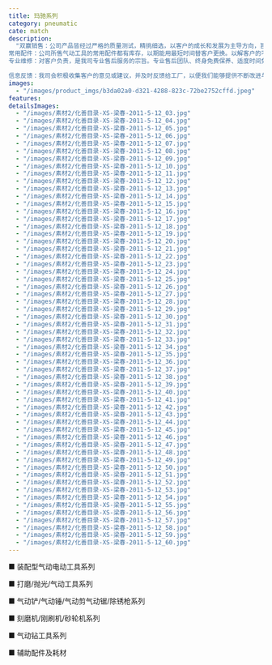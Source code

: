 ```yaml
---
title: 玛驰系列
category: pneumatic
cate: match
description:
  "双赢销售：公司产品皆经过严格的质量测试，精挑细选，以客户的成长和发展为主导方向，旨在谋求客主双赢。\n
常用配件：公司所售气动工具的常用配件都有库存，以期能用最短时间替客户更换。以解客户的不时之需，让客户用得省心，无后顾之忧。\n
专业维修：对客户负责，是我司专业售后服务的宗旨。专业售后团队、终身免费保养、适度时间免费保修，都是我们为客户尽心尽责的保障。除此，我司还为客户的常用机型提供免费使用备用机，以求不耽误客户的工作，我司会一如既往、精益求精，让客户用得放心。

信息反馈：我司会积极收集客户的意见或建议，并及时反馈给工厂，以便我们能够提供不断改进与创新的产品来满足客户您的需求。为客户创造更高的价值。"
images:
  - "/images/product_imgs/b3da02a0-d321-4288-823c-72be2752cffd.jpeg"
features:
detailsImages:
  - "/images/素材2/化善目录-XS-梁春-2011-5-12_03.jpg"
  - "/images/素材2/化善目录-XS-梁春-2011-5-12_04.jpg"
  - "/images/素材2/化善目录-XS-梁春-2011-5-12_05.jpg"
  - "/images/素材2/化善目录-XS-梁春-2011-5-12_06.jpg"
  - "/images/素材2/化善目录-XS-梁春-2011-5-12_07.jpg"
  - "/images/素材2/化善目录-XS-梁春-2011-5-12_08.jpg"
  - "/images/素材2/化善目录-XS-梁春-2011-5-12_09.jpg"
  - "/images/素材2/化善目录-XS-梁春-2011-5-12_10.jpg"
  - "/images/素材2/化善目录-XS-梁春-2011-5-12_11.jpg"
  - "/images/素材2/化善目录-XS-梁春-2011-5-12_12.jpg"
  - "/images/素材2/化善目录-XS-梁春-2011-5-12_13.jpg"
  - "/images/素材2/化善目录-XS-梁春-2011-5-12_14.jpg"
  - "/images/素材2/化善目录-XS-梁春-2011-5-12_15.jpg"
  - "/images/素材2/化善目录-XS-梁春-2011-5-12_16.jpg"
  - "/images/素材2/化善目录-XS-梁春-2011-5-12_17.jpg"
  - "/images/素材2/化善目录-XS-梁春-2011-5-12_18.jpg"
  - "/images/素材2/化善目录-XS-梁春-2011-5-12_19.jpg"
  - "/images/素材2/化善目录-XS-梁春-2011-5-12_20.jpg"
  - "/images/素材2/化善目录-XS-梁春-2011-5-12_21.jpg"
  - "/images/素材2/化善目录-XS-梁春-2011-5-12_22.jpg"
  - "/images/素材2/化善目录-XS-梁春-2011-5-12_23.jpg"
  - "/images/素材2/化善目录-XS-梁春-2011-5-12_24.jpg"
  - "/images/素材2/化善目录-XS-梁春-2011-5-12_25.jpg"
  - "/images/素材2/化善目录-XS-梁春-2011-5-12_26.jpg"
  - "/images/素材2/化善目录-XS-梁春-2011-5-12_27.jpg"
  - "/images/素材2/化善目录-XS-梁春-2011-5-12_28.jpg"
  - "/images/素材2/化善目录-XS-梁春-2011-5-12_29.jpg"
  - "/images/素材2/化善目录-XS-梁春-2011-5-12_30.jpg"
  - "/images/素材2/化善目录-XS-梁春-2011-5-12_31.jpg"
  - "/images/素材2/化善目录-XS-梁春-2011-5-12_32.jpg"
  - "/images/素材2/化善目录-XS-梁春-2011-5-12_33.jpg"
  - "/images/素材2/化善目录-XS-梁春-2011-5-12_34.jpg"
  - "/images/素材2/化善目录-XS-梁春-2011-5-12_35.jpg"
  - "/images/素材2/化善目录-XS-梁春-2011-5-12_36.jpg"
  - "/images/素材2/化善目录-XS-梁春-2011-5-12_37.jpg"
  - "/images/素材2/化善目录-XS-梁春-2011-5-12_38.jpg"
  - "/images/素材2/化善目录-XS-梁春-2011-5-12_39.jpg"
  - "/images/素材2/化善目录-XS-梁春-2011-5-12_40.jpg"
  - "/images/素材2/化善目录-XS-梁春-2011-5-12_41.jpg"
  - "/images/素材2/化善目录-XS-梁春-2011-5-12_42.jpg"
  - "/images/素材2/化善目录-XS-梁春-2011-5-12_43.jpg"
  - "/images/素材2/化善目录-XS-梁春-2011-5-12_44.jpg"
  - "/images/素材2/化善目录-XS-梁春-2011-5-12_45.jpg"
  - "/images/素材2/化善目录-XS-梁春-2011-5-12_46.jpg"
  - "/images/素材2/化善目录-XS-梁春-2011-5-12_47.jpg"
  - "/images/素材2/化善目录-XS-梁春-2011-5-12_48.jpg"
  - "/images/素材2/化善目录-XS-梁春-2011-5-12_49.jpg"
  - "/images/素材2/化善目录-XS-梁春-2011-5-12_50.jpg"
  - "/images/素材2/化善目录-XS-梁春-2011-5-12_51.jpg"
  - "/images/素材2/化善目录-XS-梁春-2011-5-12_52.jpg"
  - "/images/素材2/化善目录-XS-梁春-2011-5-12_53.jpg"
  - "/images/素材2/化善目录-XS-梁春-2011-5-12_54.jpg"
  - "/images/素材2/化善目录-XS-梁春-2011-5-12_55.jpg"
  - "/images/素材2/化善目录-XS-梁春-2011-5-12_56.jpg"
  - "/images/素材2/化善目录-XS-梁春-2011-5-12_57.jpg"
  - "/images/素材2/化善目录-XS-梁春-2011-5-12_58.jpg"
  - "/images/素材2/化善目录-XS-梁春-2011-5-12_59.jpg"
  - "/images/素材2/化善目录-XS-梁春-2011-5-12_60.jpg"
---
```


■ 装配型气动电动工具系列

■ 打磨/抛光/气动工具系列

■ 气动铲/气动锤/气动剪气动锯/除锈枪系列

■ 刻磨机/刚刷机/砂轮机系列

■ 气动钻工具系列

■ 辅助配件及耗材
